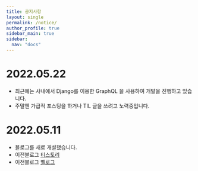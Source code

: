 ```yaml
---
title: 공지사항
layout: single
permalink: /notice/
author_profile: true
sidebar_main: true
sidebar:
  nav: "docs"
---
```


<div class="notice--success">
  <h1> 2022.05.22 </h1>
  <ul>
    <li> 최근에는 사내에서 Django를 이용한 GraphQL 을 사용하여 개발을 진행하고 있습니다. </li>
    <li> 주말엔 가급적 포스팅을 하거나 TIL 글을 쓰려고 노력중입니다. </li>
  </ul>
</div>

<div class="notice--danger">
  <h1> 2022.05.11 </h1>
  <ul>
    <li> 블로그를 새로 개설했습니다. </li>
    <li> 이전블로그 <a href="https://renine94.tistory.com/" target="_blank">티스토리</a></li>
    <li> 이전블로그 <a href="https://velog.io/@94incheon" target="_blank">벨로그</a></li>
  </ul>
</div>
